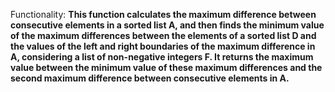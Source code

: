 Functionality: **This function calculates the maximum difference between consecutive elements in a sorted list A, and then finds the minimum value of the maximum differences between the elements of a sorted list D and the values of the left and right boundaries of the maximum difference in A, considering a list of non-negative integers F. It returns the maximum value between the minimum value of these maximum differences and the second maximum difference between consecutive elements in A.**